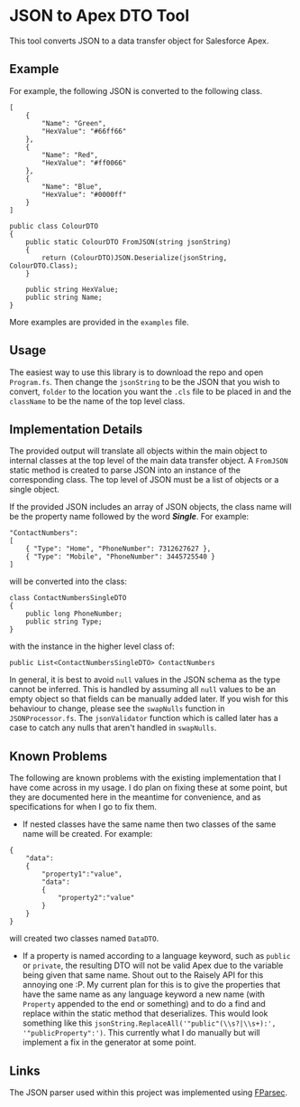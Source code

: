 # JSON to Apex DTO Tool

This tool converts JSON to a data transfer object for Salesforce Apex.

## Example

For example, the following JSON is converted to the following class.

```
[
    {
        "Name": "Green",
        "HexValue": "#66ff66"
    },
    {
        "Name": "Red",
        "HexValue": "#ff0066"
    },
    {
        "Name": "Blue",
        "HexValue": "#0000ff"
    }
]
```

```
public class ColourDTO
{
    public static ColourDTO FromJSON(string jsonString)
    {
        return (ColourDTO)JSON.Deserialize(jsonString, ColourDTO.Class);
    }

    public string HexValue;
    public string Name;
}
```

More examples are provided in the `examples` file.

## Usage

The easiest way to use this library is to download the repo and open `Program.fs`. Then change the `jsonString` to be the JSON that you wish to convert, `folder` to the location you want the `.cls` file to be placed in and the `className` to be the name of the top level class.

## Implementation Details

The provided output will translate all objects within the main object to internal classes at the top level of the main data transfer object. A `FromJSON` static method is created to parse JSON into an instance of the corresponding class. The top level of JSON must be a list of objects or a single object.

If the provided JSON includes an array of JSON objects, the class name will be the property name followed by the word ***Single***. For example:

```
"ContactNumbers":
[
    { "Type": "Home", "PhoneNumber": 7312627627 },
    { "Type": "Mobile", "PhoneNumber": 3445725540 }
]
```

will be converted into the class:

```
class ContactNumbersSingleDTO
{
    public long PhoneNumber;
    public string Type;
}
```

with the instance in the higher level class of:

```
public List<ContactNumbersSingleDTO> ContactNumbers
```

In general, it is best to avoid `null` values in the JSON schema as the type cannot be inferred. This is handled by assuming all `null` values to be an empty object so that fields can be manually added later. If you wish for this behaviour to change, please see the `swapNulls` function in `JSONProcessor.fs`. The `jsonValidator` function which is called later has a case to catch any nulls that aren't handled in `swapNulls`.

## Known Problems

The following are known problems with the existing implementation that I have come across in my usage. I do plan on fixing these at some point, but they are documented here in the meantime for convenience, and as specifications for when I go to fix them.

- If nested classes have the same name then two classes of the same name will be created. For example:

```
{
    "data":
    {
        "property1":"value",
        "data":
        {
            "property2":"value"
        }
    }
}
```

will created two classes named `DataDTO`.

- If a property is named according to a language keyword, such as `public` or `private`, the resulting DTO will not be valid Apex due to the variable being given that same name. Shout out to the Raisely API for this annoying one :P. My current plan for this is to give the properties that have the same name as any language keyword a new name (with `Property` appended to the end or something) and to do a find and replace within the static method that deserializes. This would look something like this `jsonString.ReplaceAll('"public"(\\s?|\\s+):', '"publicProperty":')`. This currently what I do manually but will implement a fix in the generator at some point.

## Links

The JSON parser used within this project was implemented using [FParsec](https://github.com/stephan-tolksdorf/fparsec).
